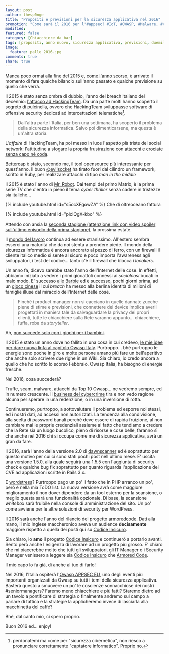 ```yaml
---
layout: post
author: thesp0nge
title: "Propositi e previsioni per la sicurezza applicativa nel 2016"
promotion: "Come sarà il 2016 per l'#appsec? #IoT, #OWASP, #Malware, #cybercrime e molto altro. Leggi qui."
modified:
featured: false
category: [Chiacchiere da bar]
tags: [propositi, anno nuovo, sicurezza applicativa, previsioni, duemilaquindici]
image:
  feature: palle_2016.jpg
comments: true
share: true
---
```


Manca poco ormai alla fine del 2015 e, [come l'anno
scorso]({{site.url}}/blog/propositi-e-previsioni-per-la-sicurezza-applicativa-nel-2015/),
è arrivato il momento di fare qualche bilancio sull'anno passato e qualche
previsione su quello che verrà.

Il 2015 è stato senza ombra di dubbio, l'anno del breach italiano del decennio:
[l'attacco ad
HackingTeam]({{site.url}}/blog/hackingteam-e-la-storia-del-figlio-del-calzolaio/).
Da una parte molti hanno scoperto il segreto di pulcinella, ovvero che
HackingTeam sviluppasse software di offensive security dedicati ad
intercettazioni telematiche[^1].

> Dall'altra parte l'Italia, per ben una settimana, ha scoperto il problema
> della sicurezza informatica. Salvo poi dimenticarsene, ma questa è un'altra
> storia.

L'_affaire_ di HackingTeam, ha poi messo in luce l'aspetto pià triste dei
social network: l'attitudine a sfogare la propria frustrazione con [attacchi e
crociate senza capo né
coda]({{site.url}}/blog/lattacco-ad-hacking-team-e-la-scena-forcaiola-italiana/).

[Bettercap]({{site.url}}/blog/bettercap-rimettiamo-al-centro-lattaccante/) è
stato, secondo me, il tool opensource più interessante per quest'anno. Il buon
[@evilsocket](https://twitter.com/evilsocket) ha tirato fuori dal cilindro un
framework, scritto in Ruby, per realizzare attacchi di tipo _man in the middle_

Il 2015 è stato l'anno di [Mr. Robot]({{site.url}}/blog/mr-dot-robot/). Dai
tempi del primo Matrix, è la prima serie TV che c'entra in pieno il tema _cyber
thriller_ senza cadere in tristezze sia italiche...

{% include youtube.html id="s5ocXFgowZA" %}
Che di oltreoceano fattura

{% include youtube.html id="plcIQgX-kbo" %}

Attendo con ansia la [seconda stagione (attenzione link con video spoiler
sull'ultimo episodio della prima
stagione)](http://www.slashfilm.com/mr-robot-season-2/), la prossima estate.

Il [mondo del lavoro]({{site.url}}/blog/game-set-e-partita/) continua ad essere
stranissimo. All'estero sembra esserci una maturità che da noi stenta a
prendere piede. Il mondo della sicurezza informatica è ancora ancorato al pezzo
di ferro, con un firewall il cliente italico medio si sente al sicuro e poco
importa l'awareness agli sviluppatori, i test del codice... tanto c'è il
firewall che blocca i _locakers_.

Un anno fa, dicevo sarebbe stato l'anno dell'Internet delle cose. In effetti,
abbiamo iniziato a vedere i primi giocattoli connessi ai _socialcosi_ bucati in
malo modo. E' successo [alle
Barbie](http://www.pcworld.com/article/3012220/security/internet-connected-hello-barbie-doll-can-be-hacked.html)
ed è successo, pochi giorni prima, ad un [gioco
cinese](http://motherboard.vice.com/read/one-of-the-largest-hacks-yet-exposes-data-on-hundreds-of-thousands-of-kids)
il cui _breach_ ha messo alla berlina identità di milioni di famiglie illuse
dal miracolo dell'Internet delle cose.

> Finché i product manager non si cacciano in quelle dannate zucche piene di
> stime e previsioni, che connettere dei device implica averli progettati in
> maniera tale da salvaguardare la privacy dei propri clienti, tutte le
> chiacchiere sulla Rete saranno appunto... chiacchiere, fuffa, roba da
> _storyteller_.

Ah, [non succede solo con i giochi per i bambini](http://www.wired.com/2015/07/hackers-remotely-kill-jeep-highway/).

Il 2015 è stato un anno dove ho fallito in una cosa in cui credevo, [le mie
idee per dare nuova linfa al capitolo Owasp
Italy]({{site.url}}/blog/io-sono-molto-preoccupato-owasp-italia-ha-bisogno-di-te/).
Purtroppo... bhé purtroppo le energie sono poche in giro e molte persone amano
più fare un bell'aperitivo che anche solo scrivere due righe in un Wiki. Sia
chiaro, io credo ancora a quello che ho scritto lo scorso Febbraio. Owasp
Italia, ha bisogno di energie fresche.

Nel 2016, cosa succederà?

Truffe, scam, malware, attacchi da Top 10 Owasp... ne vedremo sempre, ed in
numero crescente. Il [business del
cybercrime](http://channels.theinnovationgroup.it/cybersecurity/impatto-economico-del-cybercrime-sulle-aziende-e-sulle-nazioni/)
tira e non vedo ragione alcuna per sperare in una redenzione, o in una
inversione di rotta.

Continueremo, purtroppo, a sottovalutare il problema ed esporre noi stessi, ed
i nostri dati, ad accessi non autorizzati. La tendenza alla condivisione, alla
scelta di password banali perché deve essere di rapida fruizione, al non
cambiare mai le proprie credenziali assieme al fatto che tendiamo a credere che
la Rete sia un luogo bucolico, pieno di risorse e cose belle, faranno sì che
anche nel 2016 chi si occupa come me di sicurezza applicativa, avrà un gran da
fare.

Il 2016, sarà l'anno della versione 2.0 di
[dawnscanner](http://dawnscanner.org) ed è soprattutto per questo motivo per
cui ci sono stati pochi post nell'ultimo mese. E' uscita una versione 1.5.0,
alla quale seguirà una 1.5.5 con l'aggiunta di security check e qualche bug fix
soprattutto per quanto riguarda l'applicazione dei CVE ad applicazioni scritte
in Rails 3.x.

E [wordstress](http://wordstress.org)? Purtroppo pago un po' il fatto che in
PHP arranco un po', però è nella mia ToDO list. La nuova versione avrà come
maggiore miglioramento il non dover dipendere da un tool esterno per la
scansione, o meglio questa sarà una funzionalità opzionale. Di base, la
scansione _whitebox_ sarà fruibile nella console di amministrazione del sito.
Un po' come avviene per le altre soluzioni di security per WordPress.

Il 2016 sarà anche l'anno del rilancio del progetto
[armoredcode](http://armoredcode.com). Dati alla mano, il mio Inglese
maccheronico aveva un audience **decisamente** maggiore rispetto a quella dei
posti qui su [Codice Insicuro]({{site.url}}).

Sia chiaro, io **amo** il progetto [Codice Insicuro]({{site.url}}) e continuerò
a portarlo avanti. Sento però anche l'esigenza di lavorare ad un progetto più
grosso. E' chiaro che mi piacerebbe molto che tutti gli sviluppatori, gli IT
Manager o i Security Manager venissero a leggere sia [Codice
Insicuro]({{site.url}}) che [Armored Code](http://armoredcode.com).

Il mio capo lo fa già, dì anche al tuo di farlo!

Nel 2016, l'Italia ospiterà l'[Owasp APPSEC EU](http://2016.appsec.eu), uno
degli eventi più importanti organizzati da Owasp su tutti i temi della
sicurezza applicativa. Basterà questo a smuovere un po' le coscienze
sonnacchiose dei nostri #seniormanagers? Faremo meno chiacchiere e più fatti?
Staremo dietro ad un tavolo a pontificare di strategia o finalmente andremo sul
campo a parlare di tattica e la strategie la applicheremo invece di lasciarla
alla macchinetta del caffé?

Bhé, dal canto mio, ci spero proprio.

Buon 2016 ed... enjoy!

[^1]: perdonatemi ma come per "sicurezza cibernetica", non riesco a pronunciare
      correttamente "captatore informatico". Proprio no.
